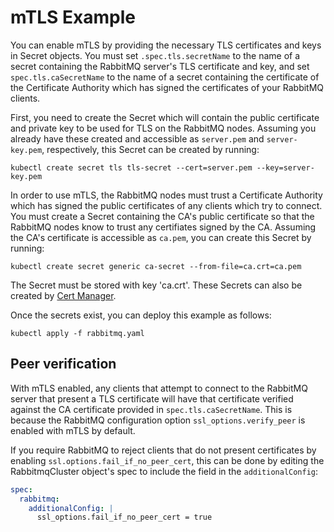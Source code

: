 # mTLS Example

You can enable mTLS by providing the necessary TLS certificates and keys in Secret objects.
You must set `.spec.tls.secretName` to the name of a secret containing the RabbitMQ server's TLS certificate and key,
and set `spec.tls.caSecretName` to the name of a secret containing the certificate of the Certificate Authority which
has signed the certificates of your RabbitMQ clients.

First, you need to create the Secret which will contain the public certificate and private key to be used for TLS on the RabbitMQ nodes.
Assuming you already have these created and accessible as `server.pem` and `server-key.pem`, respectively, this Secret can be created by running:

```shell
kubectl create secret tls tls-secret --cert=server.pem --key=server-key.pem
```

In order to use mTLS, the RabbitMQ nodes must trust a Certificate Authority which has signed the public certificates of any clients which try to connect.
You must create a Secret containing the CA's public certificate so that the RabbitMQ nodes know to trust any certifiates signed by the CA.
Assuming the CA's certificate is accessible as `ca.pem`, you can create this Secret by running:

```shell
kubectl create secret generic ca-secret --from-file=ca.crt=ca.pem
```

The Secret must be stored with key 'ca.crt'. These Secrets can also be created by [Cert Manager](https://cert-manager.io/).

Once the secrets exist, you can deploy this example as follows:

```shell
kubectl apply -f rabbitmq.yaml
```

## Peer verification

With mTLS enabled, any clients that attempt to connect to the RabbitMQ server that present a TLS certificate will have that
certificate verified against the CA certificate provided in `spec.tls.caSecretName`. This is because the RabbitMQ configuration option
`ssl_options.verify_peer` is enabled with mTLS by default.

If you require RabbitMQ to reject clients that do not present certificates by enabling `ssl.options.fail_if_no_peer_cert`,
this can be done by editing the RabbitmqCluster object's spec to include the field in the `additionalConfig`:

```yaml
spec:
  rabbitmq:
    additionalConfig: |
      ssl_options.fail_if_no_peer_cert = true
```

